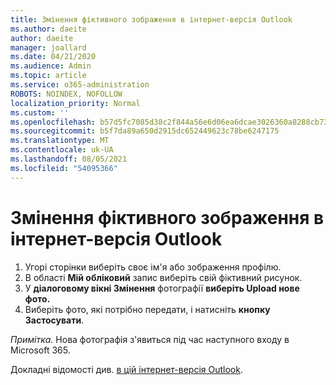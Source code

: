 ```yaml
---
title: Змінення фіктивного зображення в інтернет-версія Outlook
ms.author: daeite
author: daeite
manager: joallard
ms.date: 04/21/2020
ms.audience: Admin
ms.topic: article
ms.service: o365-administration
ROBOTS: NOINDEX, NOFOLLOW
localization_priority: Normal
ms.custom: ''
ms.openlocfilehash: b57d5fc7085d38c2f844a56e6d06ea6dcae3026360a8288cb73baed5d1280a05
ms.sourcegitcommit: b5f7da89a650d2915dc652449623c78be6247175
ms.translationtype: MT
ms.contentlocale: uk-UA
ms.lasthandoff: 08/05/2021
ms.locfileid: "54095366"
---
```

# <a name="change-your-profile-picture-in-outlook-on-the-web"></a>Змінення фіктивного зображення в інтернет-версія Outlook

1. Угорі сторінки виберіть своє ім'я або зображення профілю.
1. В області **Мій обліковий** запис виберіть свій фіктивний рисунок.
1. У **діалоговому вікні Змінення** фотографії **виберіть Upload нове фото.**
1. Виберіть фото, які потрібно передати, і натисніть **кнопку Застосувати**.

*Примітка.* Нова фотографія з'явиться під час наступного входу в Microsoft 365.

Докладні відомості див. [в цій інтернет-версія Outlook](https://support.office.com/article/b2dbb289-851d-4bed-93c3-3e136f5659ec).
